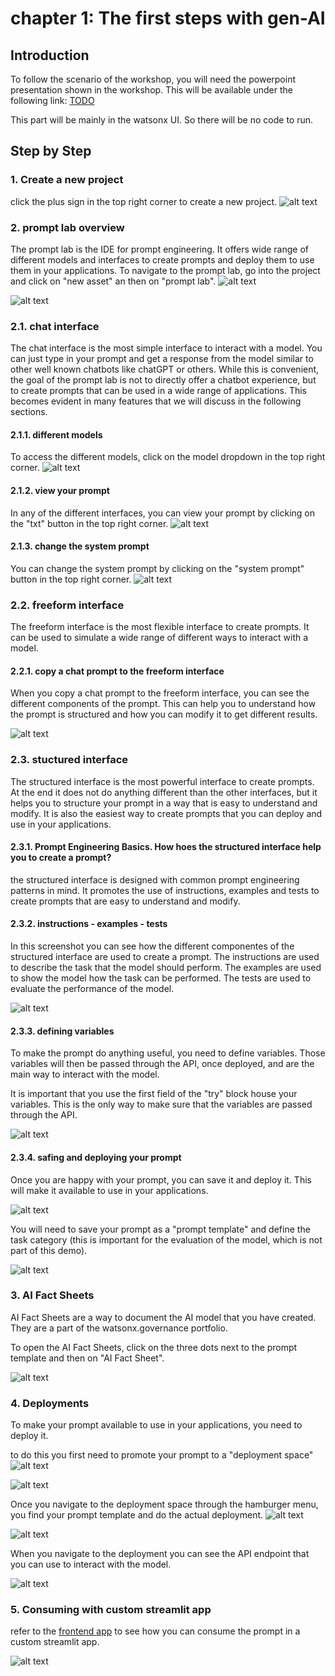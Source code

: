 # chapter 1: The first steps with gen-AI

## Introduction
To follow the scenario of the workshop, you will need the powerpoint presentation shown in the workshop. This will be available under the following link: [TODO](https://...)

This part will be mainly in the watsonx UI. So there will be no code to run.

## Step by Step

### 1. Create a new project
click the plus sign in the top right corner to create a new project.
![alt text](image.png)

### 2. prompt lab overview


The prompt lab is the IDE for prompt engineering. It offers wide range of different models and interfaces to create prompts and deploy them to use them in your applications.
To navigate to the prompt lab, go into the project and click on "new asset" an then on "prompt lab".
![alt text](image-1.png)


![alt text](image-2.png)
### 2.1. chat interface

The chat interface is the most simple interface to interact with a model. You can just type in your prompt and get a response from the model similar to other well known chatbots like chatGPT or others. While this is convenient, the goal of the prompt lab is not to directly offer a chatbot experience, but to create prompts that can be used in a wide range of applications. This becomes evident in many features that we will discuss in the following sections.

#### 2.1.1. different models
To access the different models, click on the model dropdown in the top right corner.
![alt text](image-3.png)

#### 2.1.2. view your prompt 
In any of the different interfaces, you can view your prompt by clicking on the "txt" button in the top right corner.
![alt text](image-4.png)

#### 2.1.3. change the system prompt
You can change the system prompt by clicking on the "system prompt" button in the top right corner.
![alt text](image-5.png)

### 2.2. freeform interface 

The freeform interface is the most flexible interface to create prompts. It can be used to simulate a wide range of different ways to interact with a model. 

#### 2.2.1. copy a chat prompt to the freeform interface

When you copy a chat prompt to the freeform interface, you can see the different components of the prompt. This can help you to understand how the prompt is structured and how you can modify it to get different results.

![alt text](image-6.png)


### 2.3. stuctured interface

The structured interface is the most powerful interface to create prompts. At the end it does not do anything different than the other interfaces, but it helps you to structure your prompt in a way that is easy to understand and modify. It is also the easiest way to create prompts that you can deploy and use in your applications.

#### 2.3.1. Prompt Engineering Basics. How hoes the structured interface help you to create a prompt?

the structured interface is designed with common prompt engineering patterns in mind. It promotes the use of instructions, examples and tests to create prompts that are easy to understand and modify.

#### 2.3.2. instructions - examples - tests

In this screenshot you can see how the different componentes of the structured interface are used to create a prompt. The instructions are used to describe the task that the model should perform. The examples are used to show the model how the task can be performed. The tests are used to evaluate the performance of the model. 

![alt text](image-7.png)

#### 2.3.3. defining variables

To make the prompt do anything useful, you need to define variables. Those variables will then be passed through the API, once deployed, and are the main way to interact with the model.

It is important that you use the first field of the "try" block house your variables. This is the only way to make sure that the variables are passed through the API.

![alt text](image-8.png)

#### 2.3.4. safing and deploying your prompt

Once you are happy with your prompt, you can save it and deploy it. This will make it available to use in your applications.

![alt text](image-9.png)

You will need to save your prompt as a "prompt template" and define the task category (this is important for the evaluation of the model, which is not part of this demo).

![alt text](image-10.png)


### 3. AI Fact Sheets

AI Fact Sheets are a way to document the AI model that you have created. They are a part of the watsonx.governance portfolio. 

To open the AI Fact Sheets, click on the three dots next to the prompt template and then on "AI Fact Sheet".

![alt text](image-11.png)

### 4. Deployments

To make your prompt available to use in your applications, you need to deploy it.

to do this you first need to promote your prompt to a "deployment space"
![alt text](image-12.png)

![alt text](image-13.png)

Once you navigate to the deployment space through the hamburger menu, you find your prompt template and do the actual deployment.
![alt text](image-14.png)

![alt text](image-15.png)

When you navigate to the deployment you can see the API endpoint that you can use to interact with the model.

![alt text](image-16.png)

### 5. Consuming with custom streamlit app

refer to the [frontend app](../00_setup/frontend_app/readme.md) to see how you can consume the prompt in a custom streamlit app.

![alt text](image-17.png)